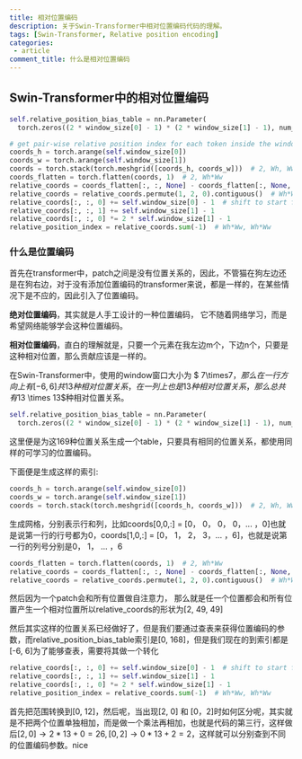 ```yaml
---
title: 相对位置编码
description: 关于Swin-Transformer中相对位置编码代码的理解。
tags: [Swin-Transformer, Relative position encoding]
categories:
 - article
comment_title: 什么是相对位置编码
---
```




## Swin-Transformer中的相对位置编码

```python
self.relative_position_bias_table = nn.Parameter(
  torch.zeros((2 * window_size[0] - 1) * (2 * window_size[1] - 1), num_heads))  # 2*Wh-1 * 2*Ww-1, nH

# get pair-wise relative position index for each token inside the window
coords_h = torch.arange(self.window_size[0])
coords_w = torch.arange(self.window_size[1])
coords = torch.stack(torch.meshgrid([coords_h, coords_w]))  # 2, Wh, Ww
coords_flatten = torch.flatten(coords, 1)  # 2, Wh*Ww
relative_coords = coords_flatten[:, :, None] - coords_flatten[:, None, :]  # 2, Wh*Ww, Wh*Ww
relative_coords = relative_coords.permute(1, 2, 0).contiguous()  # Wh*Ww, Wh*Ww, 2
relative_coords[:, :, 0] += self.window_size[0] - 1  # shift to start from 0
relative_coords[:, :, 1] += self.window_size[1] - 1
relative_coords[:, :, 0] *= 2 * self.window_size[1] - 1
relative_position_index = relative_coords.sum(-1)  # Wh*Ww, Wh*Ww
```

### 什么是位置编码

首先在transformer中，patch之间是没有位置关系的，因此，不管猫在狗左边还是在狗右边，对于没有添加位置编码的transformer来说，都是一样的，在某些情况下是不应的，因此引入了位置编码。

**绝对位置编码**，其实就是人手工设计的一种位置编码， 它不随着网络学习，而是希望网络能够学会这种位置编码。

**相对位置编码**，直白的理解就是，只要一个元素在我左边m个，下边n个，只要是这种相对位置，那么贡献应该是一样的。

在Swin-Transformer中，使用的window窗口大小为 $ 7\times7$，那么在一行方向上有[-6, 6]共13种相对位置关系，在一列上也是13种相对位置关系，那么总共有$13 \times 13$种相对位置关系。

```python
self.relative_position_bias_table = nn.Parameter(
  torch.zeros((2 * window_size[0] - 1) * (2 * window_size[1] - 1), num_heads))  # 2*Wh-1 * 2*Ww-1, nH
```

这里便是为这169种位置关系生成一个table，只要具有相同的位置关系，都使用同样的可学习的位置编码。

下面便是生成这样的索引:

```python
coords_h = torch.arange(self.window_size[0])
coords_w = torch.arange(self.window_size[1])
coords = torch.stack(torch.meshgrid([coords_h, coords_w]))  # 2, Wh, Ww
```

生成网格，分别表示行和列，比如coords[0,0,:] = [0， 0， 0， 0，... ，0]也就是说第一行的行号都为0，coords[1,0,:] = [0， 1， 2， 3，... ，6]，也就是说第一行的列号分别是0， 1， ... ，6

```python
coords_flatten = torch.flatten(coords, 1)  # 2, Wh*Ww
relative_coords = coords_flatten[:, :, None] - coords_flatten[:, None, :]  # 2, Wh*Ww, Wh*Ww
relative_coords = relative_coords.permute(1, 2, 0).contiguous()  # Wh*Ww, Wh*Ww, 2
```

然后因为一个patch会和所有位置做自注意力， 那么就是任一个位置都会和所有位置产生一个相对位置所以relative_coords的形状为[2, 49, 49]

然后其实这样的位置关系已经做好了，但是我们要通过查表来获得位置编码的参数，而relative_position_bias_table索引是[0, 168]，但是我们现在的到索引都是[-6, 6]为了能够查表，需要将其做一个转化

```python
relative_coords[:, :, 0] += self.window_size[0] - 1  # shift to start from 0
relative_coords[:, :, 1] += self.window_size[1] - 1
relative_coords[:, :, 0] *= 2 * self.window_size[1] - 1
relative_position_index = relative_coords.sum(-1)  # Wh*Ww, Wh*Ww
```

首先把范围转换到[0, 12]，然后呢，当出现[2, 0] 和 [0，2]时如何区分呢，其实就是不把两个位置单独相加，而是做一个乘法再相加，也就是代码的第三行，这样做后$[2, 0]\rightarrow2 * 13 + 0=26, [0, 2]\rightarrow 0 * 13 + 2= 2$，这样就可以分别查到不同的位置编码参数。nice